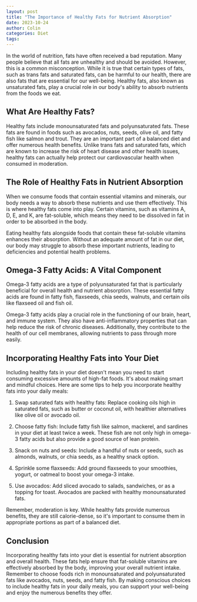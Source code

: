 ```yaml
---
layout: post
title: "The Importance of Healthy Fats for Nutrient Absorption"
date: 2023-10-24
author: Colin
categories: Diet
tags: 
---
```


In the world of nutrition, fats have often received a bad reputation. Many people believe that all fats are unhealthy and should be avoided. However, this is a common misconception. While it is true that certain types of fats, such as trans fats and saturated fats, can be harmful to our health, there are also fats that are essential for our well-being. Healthy fats, also known as unsaturated fats, play a crucial role in our body's ability to absorb nutrients from the foods we eat.

## What Are Healthy Fats?

Healthy fats include monounsaturated fats and polyunsaturated fats. These fats are found in foods such as avocados, nuts, seeds, olive oil, and fatty fish like salmon and trout. They are an important part of a balanced diet and offer numerous health benefits. Unlike trans fats and saturated fats, which are known to increase the risk of heart disease and other health issues, healthy fats can actually help protect our cardiovascular health when consumed in moderation.

## The Role of Healthy Fats in Nutrient Absorption

When we consume foods that contain essential vitamins and minerals, our body needs a way to absorb these nutrients and use them effectively. This is where healthy fats come into play. Certain vitamins, such as vitamins A, D, E, and K, are fat-soluble, which means they need to be dissolved in fat in order to be absorbed in the body.

Eating healthy fats alongside foods that contain these fat-soluble vitamins enhances their absorption. Without an adequate amount of fat in our diet, our body may struggle to absorb these important nutrients, leading to deficiencies and potential health problems.

## Omega-3 Fatty Acids: A Vital Component

Omega-3 fatty acids are a type of polyunsaturated fat that is particularly beneficial for overall health and nutrient absorption. These essential fatty acids are found in fatty fish, flaxseeds, chia seeds, walnuts, and certain oils like flaxseed oil and fish oil.

Omega-3 fatty acids play a crucial role in the functioning of our brain, heart, and immune system. They also have anti-inflammatory properties that can help reduce the risk of chronic diseases. Additionally, they contribute to the health of our cell membranes, allowing nutrients to pass through more easily.

## Incorporating Healthy Fats into Your Diet

Including healthy fats in your diet doesn't mean you need to start consuming excessive amounts of high-fat foods. It's about making smart and mindful choices. Here are some tips to help you incorporate healthy fats into your daily meals:

1. Swap saturated fats with healthy fats: Replace cooking oils high in saturated fats, such as butter or coconut oil, with healthier alternatives like olive oil or avocado oil.

2. Choose fatty fish: Include fatty fish like salmon, mackerel, and sardines in your diet at least twice a week. These fish are not only high in omega-3 fatty acids but also provide a good source of lean protein.

3. Snack on nuts and seeds: Include a handful of nuts or seeds, such as almonds, walnuts, or chia seeds, as a healthy snack option.

4. Sprinkle some flaxseeds: Add ground flaxseeds to your smoothies, yogurt, or oatmeal to boost your omega-3 intake.

5. Use avocados: Add sliced avocado to salads, sandwiches, or as a topping for toast. Avocados are packed with healthy monounsaturated fats.

Remember, moderation is key. While healthy fats provide numerous benefits, they are still calorie-dense, so it's important to consume them in appropriate portions as part of a balanced diet.

## Conclusion

Incorporating healthy fats into your diet is essential for nutrient absorption and overall health. These fats help ensure that fat-soluble vitamins are effectively absorbed by the body, improving your overall nutrient intake. Remember to choose foods rich in monounsaturated and polyunsaturated fats like avocados, nuts, seeds, and fatty fish. By making conscious choices to include healthy fats in your daily meals, you can support your well-being and enjoy the numerous benefits they offer.